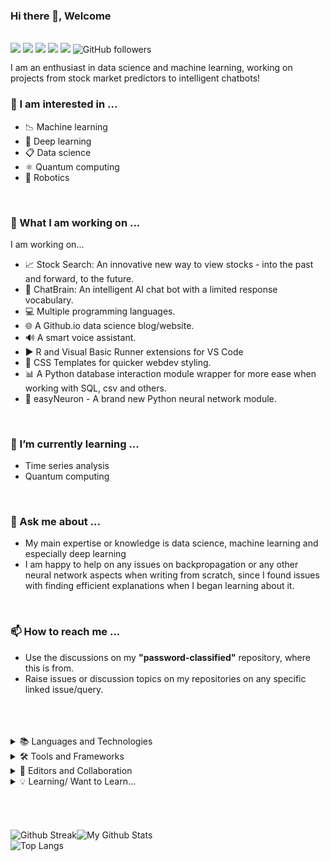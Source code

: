 ### Hi there 👋, Welcome

<br/>
<div style="float:left;">
 <img src="https://badges.pufler.dev/gists/Password-Classified/"/>
 <img src="https://badges.pufler.dev/years/Password-Classified/"/>
 <img src="https://badges.pufler.dev/repos/Password-Classified/"/>
 <img src="https://badges.pufler.dev/commits/monthly/Password-Classified/"/>
 <img src="https://badges.pufler.dev/visits/Password-Classified/password-classified"/>
 <img alt="GitHub followers" src="https://img.shields.io/github/followers/Password-Classified?style=social">
 </div>
<br/>

<!--
**Password-Classified/password-classified** is a ✨ _special_ ✨ repository because its `README.md` (this file) appears on your GitHub profile.

Here are some ideas to get you started:

- 🔭 I’m currently working on ...
- 🌱 I’m currently learning ...
- 👯 I’m looking to collaborate on ...
- 🤔 I’m looking for help with ...
- 💬 Ask me about ...
- 📫 How to reach me: ...
- 😄 Pronouns: ...
- ⚡ Fun fact: ...
-->

I am an enthusiast in data science and machine learning, working on projects from stock market predictors to intelligent chatbots!

### 👀 I am interested in ...

- 📉 Machine learning
- 🤯 Deep learning
- 📋 Data science
- ⚛ Quantum computing
- 🦾 Robotics

<br/>

### 🔭 What I am working on ...

I am working on...

- 📈 Stock Search: An innovative new way to view stocks - into the past and forward, to the future.
- 🤖 ChatBrain: An intelligent AI chat bot with a limited response vocabulary.
- 💻 Multiple programming languages.
- 🌐 A Github.io data science blog/website.
- 🔊 A smart voice assistant.
- ▶️ R and Visual Basic Runner extensions for VS Code
- 🎨 CSS Templates for quicker webdev styling.
- 📊 A Python database interaction module wrapper for more ease when working with SQL, csv and others.
- 🧠 easyNeuron - A brand new Python neural network module.

<br/>

### 🌱 I’m currently learning ...

- Time series analysis
- Quantum computing

<br/>

### 💬 Ask me about ...

- My main expertise or knowledge is data science, machine learning and especially deep learning
- I am happy to help on any issues on backpropagation or any other neural network aspects when writing from scratch, since I found issues with finding efficient explanations when I began learning about it.

<br/>

### 📫 How to reach me ...

- Use the discussions on my **"password-classified"** repository, where this is from.
- Raise issues or discussion topics on my repositories on any specific linked issue/query.

<br/>
<br/>
<br/>

<details>
<summary>📚 Languages and Technologies</summary>
<div float="left">
    <a href="https://python.org"><img src="https://raw.githubusercontent.com/devicons/devicon/master/icons/python/python-original.svg" width="50" /></a>
    <a href="https://golang.org/"><img src="https://raw.githubusercontent.com/devicons/devicon/master/icons/go/go-original-wordmark.svg" width="50" /></a>
    <a href="https://www.w3schools.com/css/default.asp"><img src="https://raw.githubusercontent.com/devicons/devicon/master/icons/css3/css3-original.svg" width="50" /></a>
    <a href="https://www.w3schools.com/html/default.asp"><img src="https://raw.githubusercontent.com/devicons/devicon/master/icons/html5/html5-original.svg" width="50" /></a>
    <a href="https://guides.github.com/features/mastering-markdown/"><img src="https://raw.githubusercontent.com/devicons/devicon/master/icons/markdown/markdown-original.svg" width="50" /></a>
    <a href="https://visualstudio.microsoft.com/vs/features/net-development/"><img src="https://upload.wikimedia.org/wikipedia/commons/4/40/VB.NET_Logo.svg" alt="Public domain VB.NET Logo: Attribution to Jason Groce, Public domain, via Wikimedia Commons (Not legally required attribution)" width="50" /></a>
</div>
</details>

<details>
<summary>🛠️ Tools and Frameworks</summary>
<div float="left">
    <a href="https://numpy.org/"><img src="https://raw.githubusercontent.com/devicons/devicon/master/icons/numpy/numpy-original.svg" width="50" /></a>
    <a href="https://www.tensorflow.org/"><img src="https://raw.githubusercontent.com/devicons/devicon/master/icons/tensorflow/tensorflow-original.svg" width="50" />
    <a href="https://pandas.pydata.org/"><img src="https://raw.githubusercontent.com/devicons/devicon/master/icons/pandas/pandas-original.svg" width="50" /></a>
    <a href="https://streamlit.io/"><img src="https://streamlit.io/images/brand/streamlit-mark-color.svg" width="50" /></a>
</div>
</details>

<details>
<summary>📝 Editors and Collaboration</summary>
<div>
    <a href="https://code.visualstudio.com/Download"><img src="https://raw.githubusercontent.com/devicons/devicon/master/icons/vscode/vscode-original.svg" width="50" /></a>
    <a href="https://github.com"><img src="https://raw.githubusercontent.com/gilbarbara/logos/master/logos/github-icon.svg" width="50" /></a>
    <a href="https://trello.com"><img src="https://raw.githubusercontent.com/devicons/devicon/master/icons/trello/trello-plain.svg" width="50" /></a>
    <a href="https://git-scm.com/"><img src="https://raw.githubusercontent.com/devicons/devicon/master/icons/git/git-original.svg" width="50" /></a>
</div>
</details>

<details>
<summary>💡 Learning/ Want to Learn...</summary>
<div>
    <h2>Learning...</h2>
    <br/>
    <a href="https://www.research.ibm.com/"><img src="https://upload.wikimedia.org/wikipedia/commons/5/51/Qiskit-Logo.svg" alt="Qiskit Logo, attribution: IBM Research, Public domain, via Wikimedia Commons (Not legally required attribution)" width="50" /></a>
    <a href="https://tailwindcss.com/"><img src="https://raw.githubusercontent.com/devicons/devicon/master/icons/tailwindcss/tailwindcss-plain.svg" width="50" /></a>
    <a href="https://www.javascript.com/"><img src="https://raw.githubusercontent.com/devicons/devicon/master/icons/javascript/javascript-original.svg" width="50" /></a>
    <a href="https://www.javascript.com/"><img src="https://raw.githubusercontent.com/devicons/devicon/master/icons/r/r-original.svg" width="50" /></a>
    <br/>
    <br/>
    <h2>Want to learn...</h2>
    <br/>
    <a href="https://www.typescriptlang.org/"><img src="https://raw.githubusercontent.com/devicons/devicon/master/icons/typescript/typescript-original.svg" width="50" /></a>
</div>
</details>

<br/>
<br/>
<br/>
<br/>

<div style="float:left;">
<div style="float:none;">
<img alt="Github Streak" src="https://github-readme-streak-stats.herokuapp.com/?user=Password-Classified&theme=dark" style="float:left;"/>
<img alt="My Github Stats" src="https://github-readme-stats.vercel.app/api?username=password-classified&show_icons=true&locale=en&theme=dark" style="float:left;"/>
</div>
<img alt="Top Langs" src="https://github-readme-stats.vercel.app/api/top-langs/?username=Password-Classified&theme=dark&langs_count=10"/>
</div>
